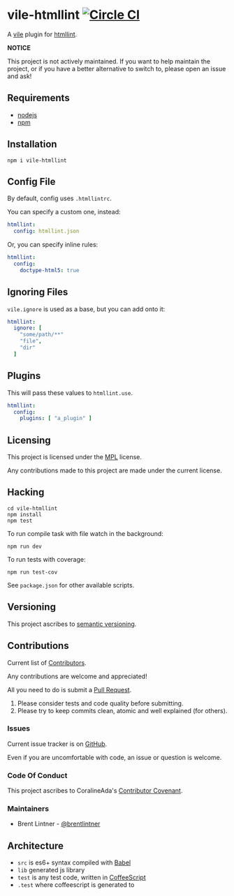 # vile-htmllint [![Circle CI](https://circleci.com/gh/forthright/vile-htmllint.svg?style=svg&circle-token=a1c7ff09e5e5ff375f17f8f82f0e2bbce3136914)](https://circleci.com/gh/forthright/vile-htmllint)

A [vile](https://vile.io) plugin for [htmllint](https://htmllint.github.io).

**NOTICE**

This project is not actively maintained. If you want to
help maintain the project, or if you have a better
alternative to switch to, please open an issue and ask!

## Requirements

- [nodejs](http://nodejs.org)
- [npm](http://npmjs.org)

## Installation

    npm i vile-htmllint

## Config File

By default, config uses `.htmllintrc`.

You can specify a custom one, instead:

```yaml
htmllint:
  config: htmllint.json
```

Or, you can specify inline rules:

```yaml
htmllint:
  config:
    doctype-html5: true
```

## Ignoring Files

`vile.ignore` is used as a base, but you can add onto it:

```yaml
htmllint:
  ignore: [
    "some/path/**"
    "file",
    "dir"
  ]
```

## Plugins

This will pass these values to `htmllint.use`.

```yaml
htmllint:
  config:
    plugins: [ "a_plugin" ]
```

## Licensing

This project is licensed under the [MPL](https://www.mozilla.org/MPL/2.0) license.

Any contributions made to this project are made under the current license.

## Hacking

    cd vile-htmllint
    npm install
    npm test

To run compile task with file watch in the background:

    npm run dev

To run tests with coverage:

    npm run test-cov

See `package.json` for other available scripts.

## Versioning

This project ascribes to [semantic versioning](http://semver.org).

## Contributions

Current list of [Contributors]().

Any contributions are welcome and appreciated!

All you need to do is submit a [Pull Request]().

1. Please consider tests and code quality before submitting.
2. Please try to keep commits clean, atomic and well explained (for others).

### Issues

Current issue tracker is on [GitHub]().

Even if you are uncomfortable with code, an issue or question is welcome.

### Code Of Conduct

This project ascribes to CoralineAda's [Contributor Covenant](https://github.com/CoralineAda/contributor_covenant).

### Maintainers

- Brent Lintner - [@brentlintner](http://github.com/brentlintner)

## Architecture

- `src` is es6+ syntax compiled with [Babel](https://babeljs.io)
- `lib` generated js library
- `test` is any test code, written in [CoffeeScript](http://coffeescript.org)
- `.test` where coffeescript is generated to
